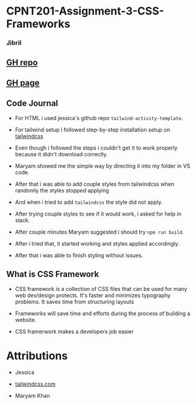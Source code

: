 # CPNT201-Assignment-3-CSS-Frameworks

### Jibril

 ## [GH repo]()
 ## [GH page]()

## Code Journal

* For HTML i used jessica's github repo `tailwind-activity-template`.

* For tailwind setup i followed step-by-step installation setup on [tailwindcss](https://tailwindcss.com/docs/installation)

* Even though i followed the steps i couldn't get it to work properly because it didn't download correctly.

* Maryam showed me the simple way by directing it into my folder in VS code.

* After that i was able to add couple styles from tailwindcss when randomly the styles stopped applying

* And when i tried to add `tailwindcss` the style did not apply.

* After trying couple styles to see if it would work, i asked for help in slack.

* After couple minutes Maryam suggested i should try `npm run build`.

* After i tried that, it started working and styles applied accordingly.

* After that i was able to finish styling without issues.

## What is CSS Framework

* CSS framework is a collection of CSS files
that can be used for many web dev/design protects. It's faster and minimizes typography problems. It saves time from structuring layouts 

* Frameworks will save time and efforts during the process of building a website. 

* CSS framerwork makes a developers job easier

# Attributions

* Jessica

* [tailwindcss.com](https://tailwindcss.com/docs/installation)

* Maryam Khan